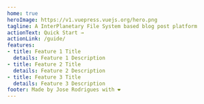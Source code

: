 ```yaml
---
home: true
heroImage: https://v1.vuepress.vuejs.org/hero.png
tagline: A InterPlanetary File System based blog post platform
actionText: Quick Start →
actionLink: /guide/
features:
- title: Feature 1 Title
  details: Feature 1 Description
- title: Feature 2 Title
  details: Feature 2 Description
- title: Feature 3 Title
  details: Feature 3 Description
footer: Made by Jose Rodrigues with ❤️
---
```

